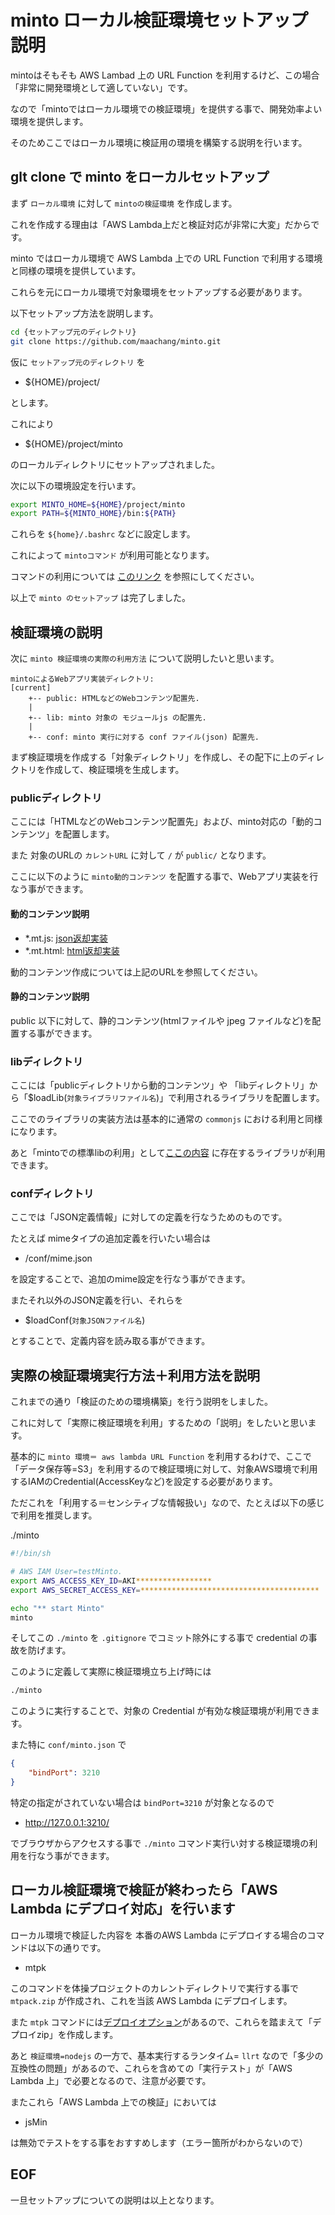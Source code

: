 # minto ローカル検証環境セットアップ説明

mintoはそもそも AWS Lambad 上の URL Function を利用するけど、この場合「非常に開発環境として適していない」です。

なので「mintoではローカル環境での検証環境」を提供する事で、開発効率よい環境を提供します。

そのためここではローカル環境に検証用の環境を構築する説明を行います。

## glt clone で minto をローカルセットアップ

まず `ローカル環境` に対して `mintoの検証環境` を作成します。

これを作成する理由は「AWS Lambda上だと検証対応が非常に大変」だからです。

minto ではローカル環境で AWS Lambda 上での URL Function で利用する環境と同様の環境を提供しています。

これらを元にローカル環境で対象環境をセットアップする必要があります。

以下セットアップ方法を説明します。

~~~sh
cd {セットアップ元のディレクトリ}
git clone https://github.com/maachang/minto.git
~~~

仮に `セットアップ元のディレクトリ` を
- ${HOME}/project/

とします。

これにより
- ${HOME}/project/minto

のローカルディレクトリにセットアップされました。

次に以下の環境設定を行います。

~~~sh
export MINTO_HOME=${HOME}/project/minto
export PATH=${MINTO_HOME}/bin:${PATH}
~~~

これらを `${home}/.bashrc` などに設定します。

これによって `mintoコマンド` が利用可能となります。

コマンドの利用については [このリンク](https://github.com/maachang/minto/blob/main/bin/README.md) を参照にしてください。

以上で `minto のセットアップ` は完了しました。

## 検証環境の説明

次に `minto 検証環境の実際の利用方法` について説明したいと思います。

~~~
mintoによるWebアプリ実装ディレクトリ:
[current]
    +-- public: HTMLなどのWebコンテンツ配置先.
    |
    +-- lib: minto 対象の モジュールjs の配置先.
    |
    +-- conf: minto 実行に対する conf ファイル(json) 配置先.
~~~

まず検証環境を作成する「対象ディレクトリ」を作成し、その配下に上のディレクトリを作成して、検証環境を生成します。

### publicディレクトリ

ここには「HTMLなどのWebコンテンツ配置先」および、minto対応の「動的コンテンツ」を配置します。

また 対象のURLの `カレントURL` に対して `/` が `public/` となります。

ここに以下のように `minto動的コンテンツ` を配置する事で、Webアプリ実装を行なう事ができます。

#### 動的コンテンツ説明

- *.mt.js: [json返却実装](https://github.com/maachang/minto/blob/main/docs/mint-js.md)
- *.mt.html: [html返却実装](https://github.com/maachang/minto/blob/main/docs/jhtml-js.md)

動的コンテンツ作成については上記のURLを参照してください。

#### 静的コンテンツ説明

public 以下に対して、静的コンテンツ(htmlファイルや jpeg ファイルなど)を配置する事ができます。

### libディレクトリ

ここには「publicディレクトリから動的コンテンツ」や 「libディレクトリ」から「$loadLib(`対象ライブラリファイル名`)」で利用されるライブラリを配置します。

ここでのライブラリの実装方法は基本的に通常の `commonjs` における利用と同様になります。

あと「mintoでの標準libの利用」として[ここの内容](https://github.com/maachang/minto/blob/main/lambda/src/lib/) に存在するライブラリが利用できます。

### confディレクトリ

ここでは「JSON定義情報」に対しての定義を行なうためのものです。

たとえば mimeタイプの追加定義を行いたい場合は
- /conf/mime.json

を設定することで、追加のmime設定を行なう事ができます。

またそれ以外のJSON定義を行い、それらを
- $loadConf(`対象JSONファイル名`)

とすることで、定義内容を読み取る事ができます。

## 実際の検証環境実行方法＋利用方法を説明

これまでの通り「検証のための環境構築」を行う説明をしました。

これに対して「実際に検証環境を利用」するための「説明」をしたいと思います。

基本的に `minto 環境＝ aws lambda URL Function` を利用するわけで、ここで「データ保存等=S3」を利用するので検証環境に対して、対象AWS環境で利用するIAMのCredential(AccessKeyなど)を設定する必要があります。

ただこれを「利用する＝センシティブな情報扱い」なので、たとえば以下の感じで利用を推奨します。

./minto
~~~sh
#!/bin/sh

# AWS IAM User=testMinto.
export AWS_ACCESS_KEY_ID=AKI*****************
export AWS_SECRET_ACCESS_KEY=****************************************

echo "** start Minto"
minto
~~~

そしてこの `./minto` を `.gitignore` でコミット除外にする事で credential の事故を防げます。

このように定義して実際に検証環境立ち上げ時には
~~~cmd
./minto
~~~

このように実行することで、対象の Credential が有効な検証環境が利用できます。

また特に `conf/minto.json` で
~~~json
{
    "bindPort": 3210
}
~~~

特定の指定がされていない場合は `bindPort=3210` が対象となるので
- http://127.0.0.1:3210/

でブラウザからアクセスする事で `./minto` コマンド実行い対する検証環境の利用を行なう事ができます。

## ローカル検証環境で検証が終わったら「AWS Lambda にデプロイ対応」を行います

ローカル環境で検証した内容を 本番のAWS Lambda にデプロイする場合のコマンドは以下の通りです。
- mtpk

このコマンドを体操プロジェクトのカレントディレクトリで実行する事で `mtpack.zip` が作成され、これを当該 AWS Lambda にデプロイします。

また `mtpk` コマンドには[デプロイオプション](https://github.com/maachang/minto/blob/main/bin/README.md#mtpk-%E3%82%B3%E3%83%9E%E3%83%B3%E3%83%89)があるので、これらを踏まえて「デプロイzip」を作成します。

あと `検証環境=nodejs` の一方で、基本実行するランタイム= `llrt` なので「多少の互換性の問題」があるので、これらを含めての「実行テスト」が「AWS Lambda 上」で必要となるので、注意が必要です。

またこれら「AWS Lambda 上での検証」においては
- jsMin

は無効でテストをする事をおすすめします（エラー箇所がわからないので）

## EOF

一旦セットアップについての説明は以上となります。
